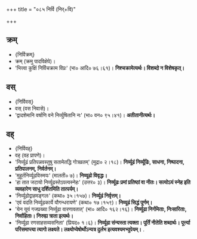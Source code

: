 +++
title = "०८५ निर्वि (निर्+वि)"

+++

## क्रम्
- {निर्विक्रम्}
- क्रम् (क्रमु पादविक्षेपे)।
- 'भित्त्वा कुक्षिं निर्विचक्राम विप्रः' (भा० आदि० ७६।६१)। **निश्चक्रामेत्यर्थः। विशब्दो न विशेषकृत्।**

## वस्
- {निर्विवस्}
- वस् (वस निवासे)।
- 'द्वादशेमानि वर्षाणि वने निर्व्युषितानि नः' (भा० वन० ९५।४१)। **अतीतानीत्यर्थः।**

## वह्
- {निर्विवह्}
- वह् (वह प्रापणे)।
- 'निर्व्यूढं प्रतिपन्नवस्तुषु सतामेतद्धि गोत्रव्रतम्' (मुद्रा० २।१८)। **निर्व्यूढं निर्व्यूढिः, साधना, निष्पादना, प्रतिपालनम्, निर्वर्तनम्।**
- 'मुहूर्तनिर्व्यूढविस्मयः' (मालती० ७)। **निव्यूढो विवृद्धः।**
- 'हा तात जटायो निर्व्यूढस्तेऽपत्यस्नेहः' (उत्तर० ३)। **निर्व्यूढः प्रमां प्रतिष्ठां वा नीतः। सत्योऽयं स्नेह इति व्यवहारेण साधु दर्शितमिति तात्पर्यम्।**
- 'निर्व्यूढोद्वाहमङ्गलः' (कथा० ३५।१५७)। **निर्व्यूढं निर्वृत्तम्।**
- 'एवं वदति निर्व्यूढकार्ये यौगन्धरायणे' (कथा० १७।१५९)। **निव्यूढं सिद्धं पूर्णम्।**
- 'येन यूयं गजप्रख्या निर्व्यूढा वारणावतात्' (भा० आदि० १६२।१६)। **निर्व्यूढा निर्गमिताः, निःसारिताः, निर्वाहिताः। निरुह्य त्राता इत्यर्थः।**
- 'निर्व्यूढा रणसाहसव्यसनिता' (प्रियद० १।६)। **निर्व्यूढा संन्यस्ता त्यक्ता। पूर्तिं नीतेति शब्दार्थः। पूर्त्त्या परिसमाप्त्या त्यागो लक्ष्यते। लक्ष्योप्येषोर्थोऽन्यत्र दुर्लभ इत्यवश्यमभ्युपेयम्।**
.

